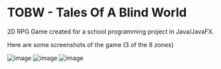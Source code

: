 # TOBW - Tales Of A Blind World

2D RPG Game created for a school programming project in Java/JavaFX. 

Here are some screenshots of the game (3 of the 8 zones)

![image](https://user-images.githubusercontent.com/77232502/227276479-9a153459-52c8-4cb7-9d04-2aa04eee2c58.png)
![image](https://user-images.githubusercontent.com/77232502/227276489-87302d5f-1565-4341-9119-387cf82c61e5.png)
![image](https://user-images.githubusercontent.com/77232502/227276496-9353d75c-238c-4e03-a19d-691d983cf85c.png)


